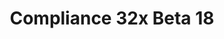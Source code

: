 ---
layout: post
title: Compliance 32x Beta 18
permalink: /compliance32x/B18
header-img: https://database.faithfulpack.net/images/website/posts/32x/B18.jpg

long_text: Over the past few weeks, Compliance has become a lot more active as a community and as such, we're happy to announce another beta so soon after the last one! This release includes some long awaited textures such as the wolf textures and more of the villager textures. The mountain goat is also butting in and has included itself in this beta! Our artists are striving as always to make it so that the textures in the resource pack are the most consistent and high quality that they can be so we have also changed quite a few of the plant textures to fit better with the rest of the resource pack. Any bugs with the panorama that you may have spotted in the last version on both Java Edition and Bedrock Edition are now also fixed. <br><br>(NOTE&#58; This version of the pack is compatible with both Java 1.17.1 and 1.18.1. For convenience, we are releasing the update as a single pack. That means you'll get a warning when trying to use the pack in 1.17.1, but you can safely disregard it.)

main_changelog: changelogs/compliance32

downloads:
  - 1.17.1 - 1.18.x for Java Edition:
      GitHub: https://github.com/Faithful-Resource-Pack/Faithful-Java-32x/releases/download/beta-18/Compliance-32x-Java-Beta-18.zip
      CurseForge: https://www.curseforge.com/minecraft/texture-packs/faithful-32x/download/3583725
  - 1.18.x for Bedrock Edition:
      GitHub: https://github.com/Faithful-Resource-Pack/Faithful-Bedrock-32x/releases/download/beta-18/Compliance-32x-Bedrock-Beta-18.mcpack
      CurseForge: https://www.curseforge.com/minecraft-bedrock/addons/compliance-32x-bedrock/download/3583726
---